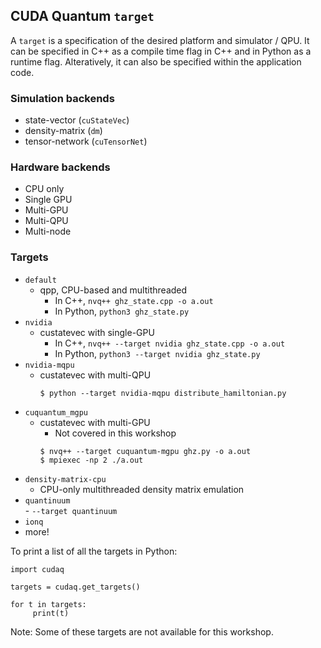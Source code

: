 ## CUDA Quantum `target` 
A `target` is a specification of the desired platform and simulator / QPU. It can be specified in C++ as a compile time flag in C++ and in Python as a runtime flag. Alteratively, it can also be specified within the application code. 

### Simulation backends
- state-vector (`cuStateVec`) 
- density-matrix (`dm`) 
- tensor-network (`cuTensorNet`)

### Hardware backends
- CPU only   
- Single GPU   
- Multi-GPU 
- Multi-QPU 
- Multi-node 

### Targets
- `default`
 	- qpp, CPU-based and multithreaded
        - In C++, `nvq++ ghz_state.cpp -o a.out`
        - In Python, `python3 ghz_state.py` 
- `nvidia` 
	- custatevec with single-GPU
        - In C++, `nvq++ --target nvidia ghz_state.cpp -o a.out`
        - In Python, `python3 --target nvidia ghz_state.py`  
- `nvidia-mqpu` 
	- custatevec with multi-QPU
        ```
        $ python --target nvidia-mqpu distribute_hamiltonian.py
        ```
- `cuquantum_mgpu` 
	- custatevec with multi-GPU
        - Not covered in this workshop
        ```
        $ nvq++ --target cuquantum-mgpu ghz.py -o a.out
        $ mpiexec -np 2 ./a.out
        ```
- `density-matrix-cpu` 
	- CPU-only multithreaded density matrix emulation
- `quantinuum` \
        - `--target quantinuum`
- `ionq` 
- more!

To print a list of all the targets in Python:

```
import cudaq

targets = cudaq.get_targets()

for t in targets:
     print(t)
```



Note: Some of these targets are not available for this workshop. 



